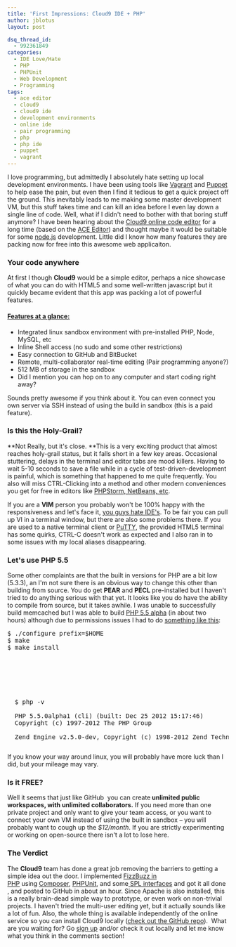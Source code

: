 ```yaml
---
title: 'First Impressions: Cloud9 IDE + PHP'
author: jblotus
layout: post

dsq_thread_id:
  - 992361849
categories:
  - IDE Love/Hate
  - PHP
  - PHPUnit
  - Web Development
  - Programming
tags:
  - ace editor
  - cloud9
  - cloud9 ide
  - development environments
  - online ide
  - pair programming
  - php
  - php ide
  - puppet
  - vagrant
---
```

I love programming, but admittedly I absolutely hate setting up local development environments. I have been using tools like [Vagrant][1] and [Puppet][2] to help ease the pain, but even then I find it tedious to get a quick project off the ground. This inevitably leads to me making some master development VM, but this stuff takes time and can kill an idea before I even lay down a single line of code. Well, what if I didn't need to bother with that boring stuff anymore? I have been hearing about the [Cloud9 online code editor][3] for a long time (based on the [ACE Editor][4]) and thought maybe it would be suitable for some [node.js][5] development. Little did I know how many features they are packing now for free into this awesome web applicaiton.

<!--more-->

### Your code anywhere

At first I though **Cloud9** would be a simple editor, perhaps a nice showcase of what you can do with HTML5 and some well-written javascript but it quickly became evident that this app was packing a lot of powerful features.

#### <span style="text-decoration: underline;" data-mce-mark="1">Features at a glance:</span>

  * Integrated linux sandbox environment with pre-installed PHP, Node, MySQL, etc
  * Inline Shell access (no sudo and some other restrictions)
  * Easy connection to GitHub and BitBucket
  * Remote, multi-collaborator real-time editing (Pair programming anyone?)
  * 512 MB of storage in the sandbox
  * Did I mention you can hop on to any computer and start coding right away?

Sounds pretty awesome if you think about it. You can even connect you own server via SSH instead of using the build in sandbox (this is a paid feature).

### Is this the Holy-Grail?

**Not Really, but it's close. **This is a very exciting product that almost reaches holy-grail status, but it falls short in a few key areas. Occasional stuttering, delays in the terminal and editor tabs are mood killers. Having to wait 5-10 seconds to save a file while in a cycle of test-driven-development is painful, which is something that happened to me quite frequently. You also will miss CTRL-Clicking into a method and other modern conveniences you get for free in editors like [PHPStorm, NetBeans, etc][6].

If you are a **VIM** person you probably won't be 100% happy with the responsiveness and let's face it, [you guys hate IDE's][7]. To be fair you can pull up VI in a terminal window, but there are also some problems there. If you are used to a native terminal client or [PuTTY][8], the provided HTML5 terminal has some quirks, CTRL-C doesn't work as expected and I also ran in to some issues with my local aliases disappearing.

### Let's use PHP 5.5

Some other complaints are that the built in versions for PHP are a bit low (5.3.3), an I'm not sure there is an obvious way to change this other than building from source. You do get **PEAR** and **PECL** pre-installed but I haven't tried to do anything serious with that yet. It looks like you do have the ability to compile from source, but it takes awhile. I was unable to successfully build memcached but I was able to build [PHP 5.5 alpha][9] (in about two hours) although due to permissions issues I had to do <span style="text-decoration: underline;" data-mce-mark="1">something like this</span>:

<pre class="brush:shell">$ ./configure prefix=$HOME
$ make
$ make install</p>



<p>
  $ php -v<br />
  PHP 5.5.0alpha1 (cli) (built: Dec 25 2012 15:17:46)
  Copyright (c) 1997-2012 The PHP Group<br />
  Zend Engine v2.5.0-dev, Copyright (c) 1998-2012 Zend Technologies</pre>
  If you know your way around linux, you will probably have more luck than I did, but your mileage may vary.
</p>



<h3>
  Is it FREE?
</h3>



<p>
  Well it seems that just like GitHub  you can create<strong> unlimited public workspaces, with unlimited collaborators.</strong> If you need more than one private project and only want to give your team access, or you want to connect your own VM instead of using the built in sandbox &#8211; you will probably want to cough up the<em> $12/month</em>. If you are strictly experimenting or working on open-source there isn't a lot to lose here.
</p>



<h3>
  The Verdict
</h3>



<p>
  The <strong>Cloud9</strong> team has done a great job removing the barriers to getting a simple idea out the door. I implemented <a title="FizzBuzz In PHP - A Test Drive of the Cloud9 IDE" href="https://github.com/jblotus/cloud9-php-fizzbuzz">FizzBuzz in PHP</a> using <a title="Composer PHP Dependency Management" href="http://getcomposer.org/">Composer</a>, <a title="PHPUnit Manual" href="http://www.phpunit.de/manual/current/en/index.html">PHPUnit</a>, and some<a title="PHP Standard PHP Library" href="http://php.net/manual/en/book.spl.php"> SPL interfaces</a> and got it all done , and posted to GitHub in about an hour. Since Apache is also installed, this is a really brain-dead simple way to prototype, or even work on non-trivial projects. I haven't tried the multi-user editing yet, but it actually sounds like a lot of fun. Also, the whole thing is available independently of the online service so you can install Cloud9 locally (<a title="Cloud9 IDE GitHub Source" href="https://github.com/ajaxorg/cloud9/">check out the GitHub repo</a>).  What are you waiting for? Go <a title="Cloud9 IDE Signup" href="https://c9.io/">sign up</a> and/or check it out locally and let me know what you think in the comments section!
</p>

 [1]: http://vagrantup.com/ "Go to the Vagrant Homepage"
 [2]: http://puppetlabs.com/ "Go to the PuppetLabs Homepage"
 [3]: https://c9.io/ "Go to the Cloud9 IDE Homepage"
 [4]: http://ace.ajax.org/#nav=about "Go to the ACE Editor Homepage"
 [5]: http://nodejs.org/
 [6]: http://www.jblotus.com/2012/06/29/why-cant-someone-just-make-a-good-ide-for-php/ "Why can’t someone just make a good IDE for PHP?"
 [7]: http://stackoverflow.com/questions/136056/ide-or-text-editor "IDE or Text Editor"
 [8]: http://www.chiark.greenend.org.uk/~sgtatham/putty/download.html "PuTTY Terminal Client"
 [9]: http://downloads.php.net/dsp/ "PHP 5.5 Alpha"
